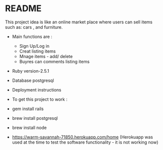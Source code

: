 # README

This project idea is like an online market place where users can sell items such as:
cars , and furniture.

* Main functions are :
   * Sign Up/Log in
   * Creat listing items
   * Mnage items - add/ delete
   * Buyres can comments listing items
  
* Ruby version-2.5.1

* Database postgresql

* Deployment instructions
* To get this project to work :
* gem install rails
* brew install postgresql
* brew install node

* https://warm-savannah-71850.herokuapp.com/home (Herokuapp was used at the time to test the software functionality - it is not working now)
